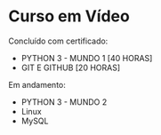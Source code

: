 <h1>Curso em Vídeo</h1>

Concluído com certificado:

- PYTHON 3 - MUNDO 1 [40 HORAS]
- GIT E GITHUB [20 HORAS]


Em andamento:

- PYTHON 3 - MUNDO 2
- Linux
- MySQL